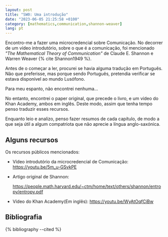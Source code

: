 ```yaml
---
layout: post
title: "SW0: Uma introdução"
date: "2023-06-05 21:25:58 +0100"
category: [mathematics,communication,shannon-weaver]
lang: pt
---
```


Encontro-me a fazer uma microcredencial sobre Comunicação. No decorrer de um
vídeo introdutório, sobre o que é a comunicação, foi mencionado
*"The Mathematical Theory of Communication"* de Claude
E. Shannon e Warren Weaver {% cite Shannon1949 %}.

Antes de o começar a ler,
procurei se havia alguma tradução em Português. Não que preferisse, mas porque
sendo Português, pretendia verificar se estava disponível ao mundo
Lusófono.

Para meu espanto, não encontrei nenhuma...

No entanto, encontrei o paper original, que
precede o livro, e um vídeo do Khan Academy, ambos em
inglês. Deste modo, assim que tenha tempo penso traduzir esses recursos.

Enquanto leio e analizo, penso fazer resumos de cada capítulo, de modo a
que seja útil a algum compatriota que não aprecie a língua anglo-saxónica.

## Alguns recursos

Os recursos públicos mencionados:

- Vídeo introdutório da microcredencial de Comunicação:
  <https://youtu.be/5m_u-GSvkPE>

- Artigo original de Shannon:

    <https://people.math.harvard.edu/~ctm/home/text/others/shannon/entropy/entropy.pdf>
- Vídeo do Khan Academy(Em inglês): <https://youtu.be/WyAtOqfCiBw>


## Bibliografia

{% bibliography --cited %}


